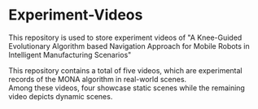 # Experiment-Videos
This repository is used to store experiment videos of "A Knee-Guided Evolutionary Algorithm based Navigation Approach for Mobile Robots in Intelligent Manufacturing Scenarios"

This repository contains a total of five videos, which are experimental records of the MONA algorithm in real-world scenes.   
Among these videos, four showcase static scenes while the remaining video depicts dynamic scenes.
